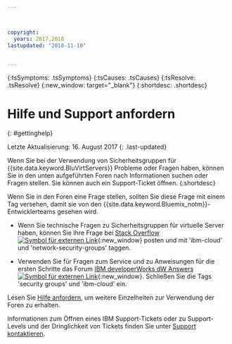 ```yaml
---



copyright:
  years: 2017,2018
lastupdated: "2018-11-10"


---
```


{:tsSymptoms: .tsSymptoms} 
{:tsCauses: .tsCauses} 
{:tsResolve: .tsResolve} 
{:new_window: target="_blank"}
{:shortdesc: .shortdesc}

# Hilfe und Support anfordern 
{: #gettinghelp}

Letzte Aktualisierung: 16. August 2017
{: .last-updated}

Wenn Sie bei der Verwendung von Sicherheitsgruppen für {{site.data.keyword.BluVirtServers}} Probleme oder Fragen haben, können Sie in den unten aufgeführten Foren nach Informationen suchen oder Fragen stellen. Sie können auch ein Support-Ticket öffnen.
{:shortdesc}

Wenn Sie in den Foren eine Frage stellen, sollten Sie diese Frage mit einem Tag versehen, damit sie von den {{site.data.keyword.Bluemix_notm}}-Entwicklerteams gesehen wird.
<!--Insert the appropriate Stack Overflow tag for your service for <block-storage> in URL and text below:  -->
* Wenn Sie technische Fragen zu Sicherheitsgruppen für virtuelle Server haben, können Sie Ihre Frage bei [Stack Overflow ![Symbol für externen Link](../../icons/launch-glyph.svg "Symbol für externen Link")](https://stackoverflow.com/search?q=network-security-groups+ibm-cloud){:new_window} posten und mit 'ibm-cloud' und 'network-security-groups' taggen.
<!--Insert the appropriate dW Answers tag for your service for <service_keyword> in URL below:  -->
* Verwenden Sie für Fragen zum Service und zu Anweisungen für die ersten Schritte das Forum [IBM developerWorks dW Answers ![Symbol für externen Link](../../icons/launch-glyph.svg "Symbol für externen Link")](https://developer.ibm.com/answers/topics/security%20groups.html?smartspace=ibm-cloud){:new_window}. Schließen Sie die Tags 'security groups' und 'ibm-cloud' ein.

Lesen Sie [Hilfe anfordern](/docs/support/index.html#getting-help), um weitere Einzelheiten zur Verwendung der Foren zu erhalten.

Informationen zum Öffnen eines IBM Support-Tickets oder zu Support-Levels und der Dringlichkeit von Tickets finden Sie unter [Support kontaktieren](/docs/support/index.html#contacting-support).


